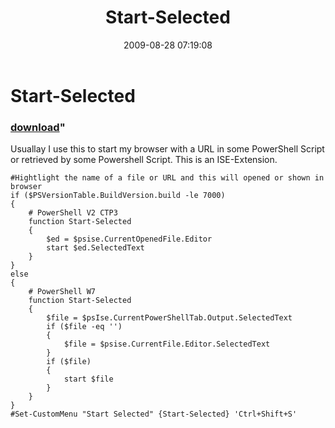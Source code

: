 ﻿---
pid:            1297
parent:         0
children:       
poster:         Bernd Kriszio
title:          Start-Selected
date:           2009-08-28 07:19:08
format:         posh
---

# Start-Selected

### [download](1297.ps1)"

Usuallay I use this to start my browser with a URL in some PowerShell Script or retrieved by some Powershell Script. This is an ISE-Extension.

```posh
#Hightlight the name of a file or URL and this will opened or shown in browser
if ($PSVersionTable.BuildVersion.build -le 7000)
{
    # PowerShell V2 CTP3
    function Start-Selected
    {
        $ed = $psise.CurrentOpenedFile.Editor
        start $ed.SelectedText
    }
}
else
{
    # PowerShell W7 
    function Start-Selected
    {
        $file = $psIse.CurrentPowerShellTab.Output.SelectedText
        if ($file -eq '')
        {
            $file = $psise.CurrentFile.Editor.SelectedText
        }
        if ($file)
        {
            start $file
        }    
    }
}
#Set-CustomMenu "Start Selected" {Start-Selected} 'Ctrl+Shift+S'

```
